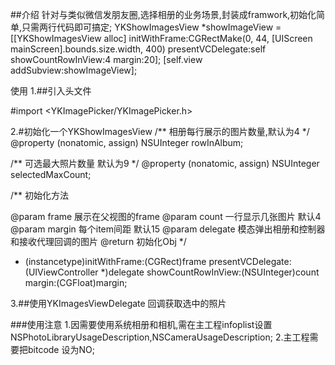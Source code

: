 ##介绍
针对与类似微信发朋友圈,选择相册的业务场景,封装成framwork,初始化简单,只需两行代码即可搞定;
YKShowImagesView *showImageView = [[YKShowImagesView alloc] initWithFrame:CGRectMake(0, 44, [UIScreen mainScreen].bounds.size.width, 400) presentVCDelegate:self showCountRowInView:4 margin:20];
[self.view addSubview:showImageView];



使用
1.##引入头文件

#import <YKImagePicker/YKImagePicker.h>

2.#初始化一个YKShowImagesView
/**
相册每行展示的图片数量,默认为4
*/
@property (nonatomic, assign) NSUInteger rowInAlbum;

/**
可选最大照片数量 默认为9
*/
@property (nonatomic, assign) NSUInteger selectedMaxCount;

/**
初始化方法

@param frame 展示在父视图的frame
@param count 一行显示几张图片  默认4
@param margin 每个item间距    默认15
@param delegate 模态弹出相册和控制器和接收代理回调的图片
@return 初始化Obj
*/
- (instancetype)initWithFrame:(CGRect)frame
presentVCDelegate:(UIViewController <YKImagesViewDelegate>*)delegate
showCountRowInView:(NSUInteger)count
margin:(CGFloat)margin;

3.##使用YKImagesViewDelegate 回调获取选中的照片

###使用注意
1.因需要使用系统相册和相机,需在主工程infoplist设置NSPhotoLibraryUsageDescription,NSCameraUsageDescription;
2.主工程需要把bitcode 设为NO;


